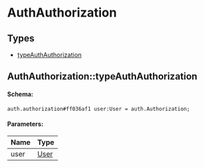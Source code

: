 # AuthAuthorization

## Types

* [typeAuthAuthorization](#authauthorizationtypeauthauthorization)

## AuthAuthorization::typeAuthAuthorization

#### Schema:

`auth.authorization#ff036af1 user:User = auth.Authorization;`

#### Parameters:

|Name|Type|
|----|----|
|user|[User](user.md)|

